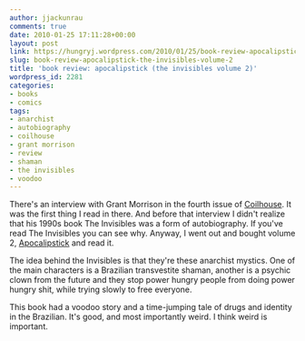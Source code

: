 ```yaml
---
author: jjackunrau
comments: true
date: 2010-01-25 17:11:28+00:00
layout: post
link: https://hungryj.wordpress.com/2010/01/25/book-review-apocalipstick-the-invisibles-volume-2/
slug: book-review-apocalipstick-the-invisibles-volume-2
title: 'book review: apocalipstick (the invisibles volume 2)'
wordpress_id: 2281
categories:
- books
- comics
tags:
- anarchist
- autobiography
- coilhouse
- grant morrison
- review
- shaman
- the invisibles
- voodoo
---
```


There's an interview with Grant Morrison in the fourth issue of [Coilhouse](http://coilhouse.net/magazine/). It was the first thing I read in there. And before that interview I didn't realize that his 1990s book The Invisibles was a form of autobiography. If you've read The Invisibles you can see why. Anyway, I went out and bought volume 2, [Apocalipstick](http://www.librarything.com/work/66222/book/55453236) and read it.

The idea behind the Invisibles is that they're these anarchist mystics. One of the main characters is a Brazilian transvestite shaman, another is a psychic clown from the future and they stop power hungry people from doing power hungry shit, while trying slowly to free everyone.

This book had a voodoo story and a time-jumping tale of drugs and identity in the Brazilian. It's good, and most importantly weird. I think weird is important.

